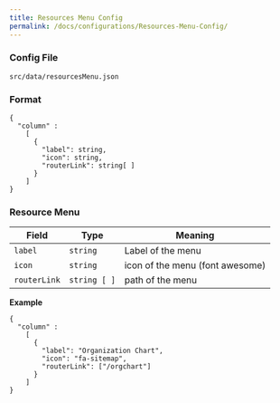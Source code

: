 ```yaml
---
title: Resources Menu Config
permalink: /docs/configurations/Resources-Menu-Config/
---
```


### Config File

`src/data/resourcesMenu.json`

### Format
```
{
  "column" :
    [
      { 
        "label": string,
        "icon": string, 
        "routerLink": string[ ] 
      }
    ]
}
```
### Resource Menu
| Field | Type | Meaning |
| ------------- | ------------- | ------------- |
| `label` | `string` | Label of the menu |
| `icon` | `string` | icon of the menu (font awesome) |
| `routerLink` | `string [ ]` | path of the menu |

**Example**
```
{
  "column" :
    [
      { 
        "label": "Organization Chart",
        "icon": "fa-sitemap", 
        "routerLink": ["/orgchart"] 
      }
    ]
}
```